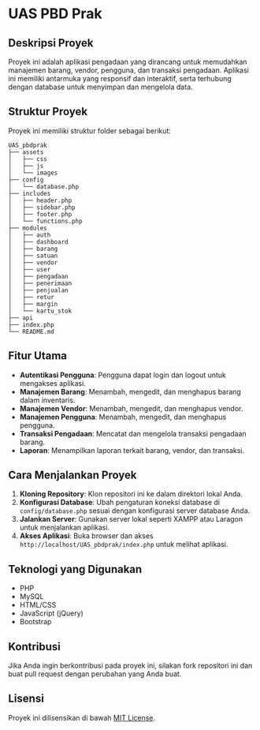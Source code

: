# UAS PBD Prak

## Deskripsi Proyek
Proyek ini adalah aplikasi pengadaan yang dirancang untuk memudahkan manajemen barang, vendor, pengguna, dan transaksi pengadaan. Aplikasi ini memiliki antarmuka yang responsif dan interaktif, serta terhubung dengan database untuk menyimpan dan mengelola data.

## Struktur Proyek
Proyek ini memiliki struktur folder sebagai berikut:

```
UAS_pbdprak
├── assets
│   ├── css
│   ├── js
│   └── images
├── config
│   └── database.php
├── includes
│   ├── header.php
│   ├── sidebar.php
│   ├── footer.php
│   └── functions.php
├── modules
│   ├── auth
│   ├── dashboard
│   ├── barang
│   ├── satuan
│   ├── vendor
│   ├── user
│   ├── pengadaan
│   ├── penerimaan
│   ├── penjualan
│   ├── retur
│   ├── margin
│   └── kartu_stok
├── api
├── index.php
└── README.md
```

## Fitur Utama
- **Autentikasi Pengguna**: Pengguna dapat login dan logout untuk mengakses aplikasi.
- **Manajemen Barang**: Menambah, mengedit, dan menghapus barang dalam inventaris.
- **Manajemen Vendor**: Menambah, mengedit, dan menghapus vendor.
- **Manajemen Pengguna**: Menambah, mengedit, dan menghapus pengguna.
- **Transaksi Pengadaan**: Mencatat dan mengelola transaksi pengadaan barang.
- **Laporan**: Menampilkan laporan terkait barang, vendor, dan transaksi.

## Cara Menjalankan Proyek
1. **Kloning Repository**: Klon repositori ini ke dalam direktori lokal Anda.
2. **Konfigurasi Database**: Ubah pengaturan koneksi database di `config/database.php` sesuai dengan konfigurasi server database Anda.
3. **Jalankan Server**: Gunakan server lokal seperti XAMPP atau Laragon untuk menjalankan aplikasi.
4. **Akses Aplikasi**: Buka browser dan akses `http://localhost/UAS_pbdprak/index.php` untuk melihat aplikasi.

## Teknologi yang Digunakan
- PHP
- MySQL
- HTML/CSS
- JavaScript (jQuery)
- Bootstrap

## Kontribusi
Jika Anda ingin berkontribusi pada proyek ini, silakan fork repositori ini dan buat pull request dengan perubahan yang Anda buat.

## Lisensi
Proyek ini dilisensikan di bawah [MIT License](LICENSE).